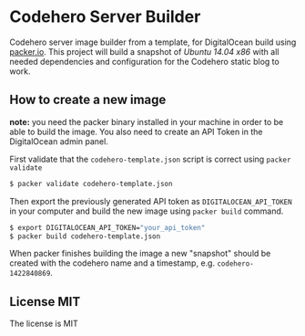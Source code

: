 # Codehero Server Builder

Codehero server image builder from a template, for DigitalOcean build using
[packer.io][packer].  This project will build a snapshot of _Ubuntu 14.04 x86_
with all needed dependencies and configuration for the Codehero static blog to
work.

## How to create a new image

**note:** you need the packer binary installed in your machine in order to be
able to build the image. You also need to create an API Token in the
DigitalOcean admin panel.

First validate that the `codehero-template.json` script is correct using `packer
validate`

```bash
$ packer validate codehero-template.json
```

Then export the previously generated API token as `DIGITALOCEAN_API_TOKEN` in
your computer and build the new image using `packer build` command.

```bash
$ export DIGITALOCEAN_API_TOKEN="your_api_token"
$ packer build codehero-template.json
```

When packer finishes building the image a new "snapshot" should be created with
the codehero name and a timestamp, e.g. `codehero-1422840869`.

## License MIT

The license is MIT

[packer]: https://packer.io/
